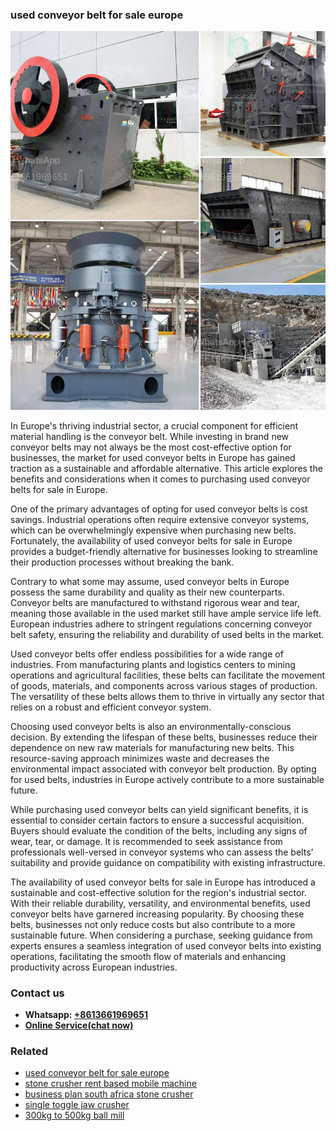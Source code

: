 <h3>used conveyor belt for sale europe</h3><img src='1703042622.jpg' alt=''><p>In Europe's thriving industrial sector, a crucial component for efficient material handling is the conveyor belt. While investing in brand new conveyor belts may not always be the most cost-effective option for businesses, the market for used conveyor belts in Europe has gained traction as a sustainable and affordable alternative. This article explores the benefits and considerations when it comes to purchasing used conveyor belts for sale in Europe.</p><p>One of the primary advantages of opting for used conveyor belts is cost savings. Industrial operations often require extensive conveyor systems, which can be overwhelmingly expensive when purchasing new belts. Fortunately, the availability of used conveyor belts for sale in Europe provides a budget-friendly alternative for businesses looking to streamline their production processes without breaking the bank.</p><p>Contrary to what some may assume, used conveyor belts in Europe possess the same durability and quality as their new counterparts. Conveyor belts are manufactured to withstand rigorous wear and tear, meaning those available in the used market still have ample service life left. European industries adhere to stringent regulations concerning conveyor belt safety, ensuring the reliability and durability of used belts in the market.</p><p>Used conveyor belts offer endless possibilities for a wide range of industries. From manufacturing plants and logistics centers to mining operations and agricultural facilities, these belts can facilitate the movement of goods, materials, and components across various stages of production. The versatility of these belts allows them to thrive in virtually any sector that relies on a robust and efficient conveyor system.</p><p>Choosing used conveyor belts is also an environmentally-conscious decision. By extending the lifespan of these belts, businesses reduce their dependence on new raw materials for manufacturing new belts. This resource-saving approach minimizes waste and decreases the environmental impact associated with conveyor belt production. By opting for used belts, industries in Europe actively contribute to a more sustainable future.</p><p>While purchasing used conveyor belts can yield significant benefits, it is essential to consider certain factors to ensure a successful acquisition. Buyers should evaluate the condition of the belts, including any signs of wear, tear, or damage. It is recommended to seek assistance from professionals well-versed in conveyor systems who can assess the belts' suitability and provide guidance on compatibility with existing infrastructure.</p><p>The availability of used conveyor belts for sale in Europe has introduced a sustainable and cost-effective solution for the region's industrial sector. With their reliable durability, versatility, and environmental benefits, used conveyor belts have garnered increasing popularity. By choosing these belts, businesses not only reduce costs but also contribute to a more sustainable future. When considering a purchase, seeking guidance from experts ensures a seamless integration of used conveyor belts into existing operations, facilitating the smooth flow of materials and enhancing productivity across European industries.</p><h3>Contact us</h3><ul><li><strong>Whatsapp:&nbsp;<a href="https://wa.me/8613661969651">+8613661969651</a></strong></li><li><a href="https://swt.shibang-china.com/?git&amp;zhl&amp;used conveyor belt for sale europe"><strong>Online Service(chat now)</strong></a></li></ul><h3>Related</h3><ul><li><a href='used conveyor belt for sale europe.md'>used conveyor belt for sale europe</a></li><li><a href='stone crusher rent based mobile machine.md'>stone crusher rent based mobile machine</a></li><li><a href='business plan south africa stone crusher.md'>business plan south africa stone crusher</a></li><li><a href='single toggle jaw crusher.md'>single toggle jaw crusher</a></li><li><a href='300kg to 500kg ball mill.md'>300kg to 500kg ball mill</a></li></ul>